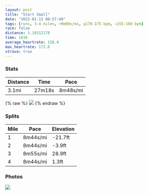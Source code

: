 ```yaml
---
layout: post
title: "Start Small"
date: "2022-01-13 08:57:49"
tags: [runs, 3-4 miles, <9m00s/mi, μ170-175 bpm, →155-160 bpm]
race: false
distance: 3.10312178
time: 1638
average_heartrate: 158.0
max_heartrate: 172.0
strava: true
---
```


### Stats

| Distance | Time | Pace |
|----------|------|------|
|3.1mi|27m18s|8m48s/mi|

{% raw %}
<img src='https://maps.googleapis.com/maps/api/staticmap?maptype=roadmap&path=enc:cewwFf{sbMEMSa@QSQGGGQ?MHAp@_@DUA]DFVJRd@pBFHJF@BIb@ORIDM`@ANAZHZIn@Aj@@j@BJNPd@HZXLB|@`ARJr@j@BN@VAVEVGHg@vAQTm@vBQ\a@tAe@lA?FOfAQ`@?PRVrBrAx@b@lBjARRd@Zd@V\Xh@Zr@j@rA`@r@|@`@RfD|@|@\f@Bd@HhBl@nBf@b@NJJ?B]nAQb@]nA]~@AVDHL?XQFGZqA|AiDP@^TRBDZRb@RNbD|@BDBb@A~@@~@Ln@TPHK`@yI@o@AKOMW@[b@[l@On@Ad@Zb@JnCDr@@?FEBa@Cg@MuAGS_@WkDiACCUuASa@i@c@EAGFq@|Dy@rCKN[BKG?Mr@iCx@iC@QkBc@g@SOIk@OyAi@]S_A[oASm@Se@Ii@So@u@c@Wg@Oq@_@c@Ws@q@a@S}D}BeD}BcB_AZN`@HZ[Vq@Js@Pw@d@}Ar@qBF[Do@Vi@FSXs@DU?IECa@Sk@QIEOe@?WKe@Fa@To@HcA@y@Yw@GYFg@Ji@BC}@QOQDWTi@Jo@Be@CaBAKKO`@FXPd@EDICWa@g@YKh@oARqAXs@@m@&key=AIzaSyC1MId7bFpkLXNAaYhBSTb8jLyiSqzbDtM&size=800x800&markers=color:yellow|label:S|40.75618,-73.99876&markers=color:green|label:F|40.75591999999999,-73.99631000000002'>
{% endraw %}

### Splits

| Mile | Pace | Elevation |
|------|------|-----------|
|1|8m44s/mi|-21.7ft|
|2|8m44s/mi|-3.9ft|
|3|8m55s/mi|28.9ft|
|4|8m44s/mi|1.3ft|

### Photos
<img src='https://dgtzuqphqg23d.cloudfront.net/wdI8VGVzYH6pE_6oOL8kRjlg4M28fuLnVyuXyQtwqLw-446x768.jpg'>
